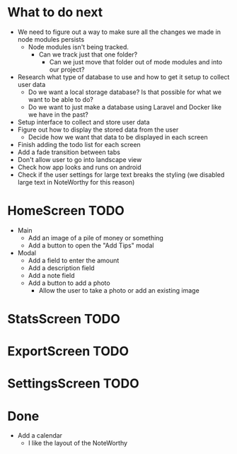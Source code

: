 # What to do next
- We need to figure out a way to make sure all the changes we made in node modules persists
  - Node modules isn't being tracked.
    - Can we track just that one folder?
      - Can we just move that folder out of mode modules and into our project?
- Research what type of database to use and how to get it setup to collect user data
  - Do we want a local storage database? Is that possible for what we want to be able to do?
  - Do we want to just make a database using Laravel and Docker like we have in the past?
- Setup interface to collect and store user data
- Figure out how to display the stored data from the user
  - Decide how we want that data to be displayed in each screen
- Finish adding the todo list for each screen
- Add a fade transition between tabs
- Don't allow user to go into landscape view
- Check how app looks and runs on android
- Check if the user settings for large text breaks the styling (we disabled large text in NoteWorthy for this reason)

# HomeScreen TODO
- Main
  - Add an image of a pile of money or something
  - Add a button to open the "Add Tips" modal
- Modal
  - Add a field to enter the amount
  - Add a description field
  - Add a note field
  - Add a button to add a photo
    - Allow the user to take a photo or add an existing image

# StatsScreen TODO

# ExportScreen TODO

# SettingsScreen TODO

# Done
- Add a calendar
    - I like the layout of the NoteWorthy